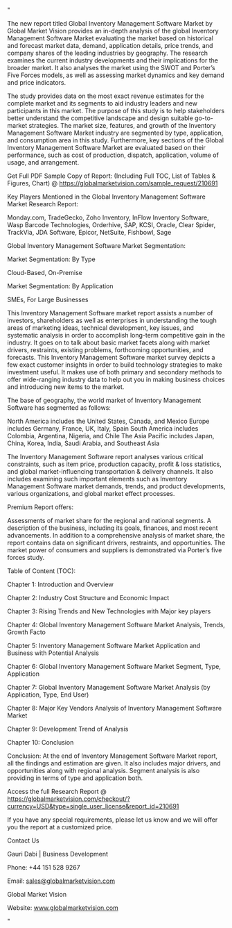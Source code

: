 "

The new report titled Global Inventory Management Software Market by Global Market Vision provides an in-depth analysis of the global Inventory Management Software Market evaluating the market based on historical and forecast market data, demand, application details, price trends, and company shares of the leading industries by geography. The research examines the current industry developments and their implications for the broader market. It also analyses the market using the SWOT and Porter’s Five Forces models, as well as assessing market dynamics and key demand and price indicators.

The study provides data on the most exact revenue estimates for the complete market and its segments to aid industry leaders and new participants in this market. The purpose of this study is to help stakeholders better understand the competitive landscape and design suitable go-to-market strategies. The market size, features, and growth of the Inventory Management Software Market industry are segmented by type, application, and consumption area in this study. Furthermore, key sections of the Global Inventory Management Software Market are evaluated based on their performance, such as cost of production, dispatch, application, volume of usage, and arrangement.

Get Full PDF Sample Copy of Report: (Including Full TOC, List of Tables & Figures, Chart) @ https://globalmarketvision.com/sample_request/210691

Key Players Mentioned in the Global Inventory Management Software Market Research Report:

Monday.com, TradeGecko, Zoho Inventory, InFlow Inventory Software, Wasp Barcode Technologies, Orderhive, SAP, KCSI, Oracle, Clear Spider, TrackVia, JDA Software, Epicor, NetSuite, Fishbowl, Sage

Global Inventory Management Software Market Segmentation:

Market Segmentation: By Type

Cloud-Based, On-Premise

Market Segmentation: By Application

SMEs, For Large Businesses

This Inventory Management Software market report assists a number of investors, shareholders as well as enterprises in understanding the tough areas of marketing ideas, technical development, key issues, and systematic analysis in order to accomplish long-term competitive gain in the industry. It goes on to talk about basic market facets along with market drivers, restraints, existing problems, forthcoming opportunities, and forecasts. This Inventory Management Software market survey depicts a few exact customer insights in order to build technology strategies to make investment useful. It makes use of both primary and secondary methods to offer wide-ranging industry data to help out you in making business choices and introducing new items to the market.

The base of geography, the world market of Inventory Management Software has segmented as follows:

North America includes the United States, Canada, and Mexico
Europe includes Germany, France, UK, Italy, Spain
South America includes Colombia, Argentina, Nigeria, and Chile
The Asia Pacific includes Japan, China, Korea, India, Saudi Arabia, and Southeast Asia

The Inventory Management Software report analyses various critical constraints, such as item price, production capacity, profit & loss statistics, and global market-influencing transportation & delivery channels. It also includes examining such important elements such as Inventory Management Software market demands, trends, and product developments, various organizations, and global market effect processes.

Premium Report offers:

Assessments of market share for the regional and national segments.
A description of the business, including its goals, finances, and most recent advancements.
In addition to a comprehensive analysis of market share, the report contains data on significant drivers, restraints, and opportunities.
The market power of consumers and suppliers is demonstrated via Porter’s five forces study.

Table of Content (TOC):

Chapter 1: Introduction and Overview

Chapter 2: Industry Cost Structure and Economic Impact

Chapter 3: Rising Trends and New Technologies with Major key players

Chapter 4: Global Inventory Management Software Market Analysis, Trends, Growth Facto

Chapter 5: Inventory Management Software Market Application and Business with Potential Analysis

Chapter 6: Global Inventory Management Software Market Segment, Type, Application

Chapter 7: Global Inventory Management Software Market Analysis (by Application, Type, End User)

Chapter 8: Major Key Vendors Analysis of Inventory Management Software Market

Chapter 9: Development Trend of Analysis

Chapter 10: Conclusion

Conclusion: At the end of Inventory Management Software Market report, all the findings and estimation are given. It also includes major drivers, and opportunities along with regional analysis. Segment analysis is also providing in terms of type and application both.

Access the full Research Report @ https://globalmarketvision.com/checkout/?currency=USD&type=single_user_license&report_id=210691


If you have any special requirements, please let us know and we will offer you the report at a customized price.

Contact Us

Gauri Dabi | Business Development

Phone: +44 151 528 9267

Email: sales@globalmarketvision.com

Global Market Vision

Website: www.globalmarketvision.com

"
